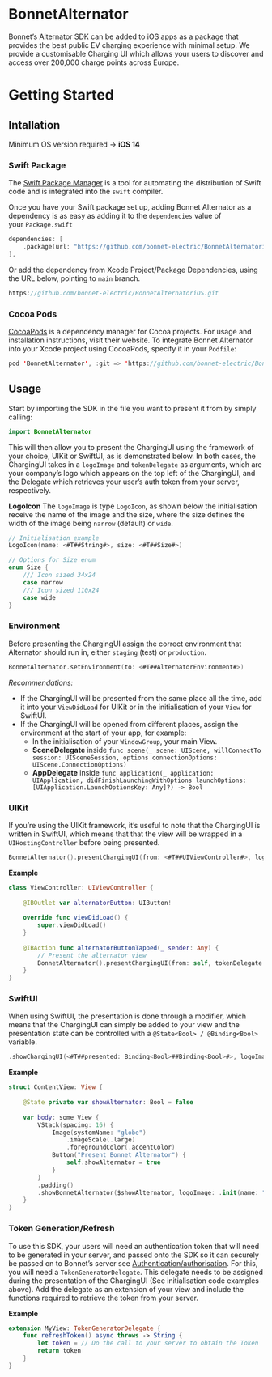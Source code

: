 # BonnetAlternator

Bonnet’s Alternator SDK can be added to iOS apps as a package that provides the best public EV charging experience with minimal setup. We provide a customisable Charging UI which allows your users to discover and access over 200,000 charge points across Europe.

# Getting Started

## Intallation

Minimum OS version required -> **iOS 14**

### Swift Package

The [Swift Package Manager](https://swift.org/package-manager/) is a tool for automating the distribution of Swift code and is integrated into the `swift` compiler.

Once you have your Swift package set up, adding Bonnet Alternator as a dependency is as easy as adding it to the `dependencies` value of your `Package.swift`

```swift
dependencies: [
    .package(url: "https://github.com/bonnet-electric/BonnetAlternatoriOS.git", branch: "main")
],
```

Or add the dependency from Xcode Project/Package Dependencies, using the URL below, pointing to `main` branch.

```swift
https://github.com/bonnet-electric/BonnetAlternatoriOS.git
```

### Cocoa Pods

[CocoaPods](https://cocoapods.org/) is a dependency manager for Cocoa projects. For usage and installation instructions, visit their website. To integrate Bonnet Alternator into your Xcode project using CocoaPods, specify it in your `Podfile`:

```swift
pod 'BonnetAlternator', :git => 'https://github.com/bonnet-electric/BonnetAlternatoriOS.git', :branch => 'main'
```

## Usage

Start by importing the SDK in the file you want to present it from by simply calling:

```swift
import BonnetAlternator
```

This will then allow you to present the ChargingUI using the framework of your choice, UIKit or SwiftUI, as is demonstrated below. In both cases, the ChargingUI takes in a `logoImage` and `tokenDelegate` as arguments, which are your company’s logo which appears on the top left of the ChargingUI, and the Delegate which retrieves your user’s auth token from your server, respectively.

**LogoIcon**
The `logoImage` is type `LogoIcon`, as shown below the initialisation receive the name of the image and the size, where the size defines the width of the image being `narrow` (default) or `wide`.

```swift
// Initialisation example
LogoIcon(name: <#T##String#>, size: <#T##Size#>)

// Options for Size enum
enum Size {
    /// Icon sized 34x24
    case narrow
    /// Icon sized 110x24
    case wide
}
```

### Environment
Before presenting the ChargingUI assign the correct environment that Alternator should run in, either `staging` (test) or `production`.

```swift
BonnetAlternator.setEnvironment(to: <#T##AlternatorEnvironment#>)
```
*Recommendations:*
- If the ChargingUI will be presented from the same place all the time, add it into your `ViewDidLoad` for UIKit or in the initialisation of your `View` for SwiftUI.
- If the ChargingUI will be opened from different places, assign the environment at the start of your app, for example: 
    - In the initialisation of your `WindowGroup`, your main View.
    - **SceneDelegate** inside `func scene(_ scene: UIScene, willConnectTo session: UISceneSession, options connectionOptions: UIScene.ConnectionOptions)`
    - **AppDelegate** inside `func application(_ application: UIApplication, didFinishLaunchingWithOptions launchOptions: [UIApplication.LaunchOptionsKey: Any]?) -> Bool`

### UIKit
If you’re using the UIKit framework, it’s useful to note that the ChargingUI is written in SwiftUI, which means that that the view will be wrapped in a `UIHostingController` before being presented.

```swift
BonnetAlternator().presentChargingUI(from: <#T##UIViewController#>, logoImage: <#T##LogoIcon?#>, tokenDelegate: <#T##TokenGeneratorDelegate?#>)
```

**Example**
```swift
class ViewController: UIViewController {
    
    @IBOutlet var alternatorButton: UIButton!
    
    override func viewDidLoad() {
        super.viewDidLoad()
    }
    
    @IBAction func alternatorButtonTapped(_ sender: Any) {
        // Present the alternator view
        BonnetAlternator().presentChargingUI(from: self, tokenDelegate: self)
    }
}
```

### SwiftUI
When using SwiftUI, the presentation is done through a modifier, which means that the ChargingUI can simply be added to your view and the presentation state can be controlled with a `@State<Bool> / @Binding<Bool>` variable.

```swift
.showChargingUI(<#T##presented: Binding<Bool>##Binding<Bool>#>, logoImageName: <#T##String?#>, tokenDelegate: <#T##TokenGeneratorDelegate?#>)
```

**Example**
```swift
struct ContentView: View {
    
    @State private var showAlternator: Bool = false
    
    var body: some View {
        VStack(spacing: 16) {
            Image(systemName: "globe")
                .imageScale(.large)
                .foregroundColor(.accentColor)
            Button("Present Bonnet Alternator") {
                self.showAlternator = true
            }
        }
        .padding()
        .showBonnetAlternator($showAlternator, logoImage: .init(name: "bonnet.logo"), tokenDelegate: nil)
    }
}
```

### Token Generation/Refresh

To use this SDK, your users will need an authentication token that will need to be generated in your server, and passed onto the SDK so it can securely be passed on to Bonnet’s server see [Authentication/authorisation](https://www.notion.so/Authentication-authorisation-6a391f45fffc46e9a09dff6f8e683b85?pvs=21). For this, you will need a `TokenGeneratorDelegate`.
This delegate needs to be assigned during the presentation of the ChargingUI (See initialisation code examples above).
Add the delegate as an extension of your view and include the functions required to retrieve the token from your server.

**Example**
```swift
extension MyView: TokenGeneratorDelegate {
    func refreshToken() async throws -> String {
        let token = // Do the call to your server to obtain the Token
        return token
    }
}
```
